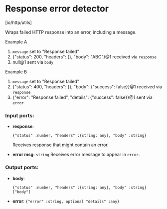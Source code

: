 # Response error detector

[io/http/utils]

Wraps failed HTTP response into an error, including a message.

Example A
1. `message` set to "Response failed"
2. {"status": 200, "headers": {}, "body": "ABC"}@1 received via `response`
3. null@1 sent via `body`

Example B
1. `message` set to "Response failed"
2. {"status": 400, "headers": {}, "body": {"success": false}}@1 received via `response`
3. {"error": "Response failed", "details": {"success": false}}@1 sent via `error`

### Input ports:

* __response__: 
    ```
    {"status" :number, "headers" :{string: any}, "body" :string}
    ```

    Receives response that might contain an error.



* __error msg__: `string`
    Receives error message to appear in `error`.



### Output ports:

* __body__: 
    ```
    {"status" :number, "headers" :{string: any}, "body" :string}["body"]
    ```



* __error__: `{"error" :string, optional "details" :any}`


